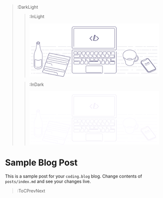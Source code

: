> :DarkLight
> > :InLight
> >
> > ![banner](/img/cb-banner.svg)
>
> > :InDark
> >
> > ![banner](/img/cb-banner-dark.svg)

# Sample Blog Post

This is a sample post for your `coding.blog` blog. Change contents of `posts/index.md`
and see your changes live.

> :ToCPrevNext
